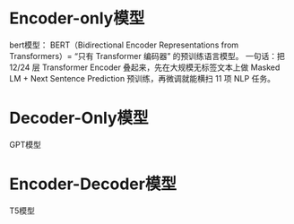 # Encoder-only模型

bert模型：
BERT（Bidirectional Encoder Representations from Transformers）= “只有 Transformer 编码器” 的预训练语言模型。
一句话：把 12/24 层 Transformer Encoder 叠起来，先在大规模无标签文本上做 Masked LM + Next Sentence Prediction 预训练，再微调就能横扫 11 项 NLP 任务。

# Decoder-Only模型

GPT模型

# Encoder-Decoder模型

T5模型